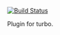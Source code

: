 [![Build Status](https://travis-ci.org/ssnau/babel-plugin-turbo-name.svg?branch=master)](https://travis-ci.org/ssnau/babel-plugin-turbo-name)

Plugin for turbo.
